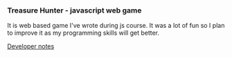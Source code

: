 ### Treasure Hunter - javascript web game

It is web based game I've wrote during js course. It was a lot of fun so I plan to improve it as my programming skills will get better.

[Developer notes](./NOTES.md)